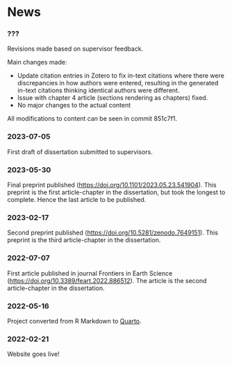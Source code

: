 # News

### ???

Revisions made based on supervisor feedback.

Main changes made:

- Update citation entries in Zotero to fix in-text citations where there were discrepancies in how authors
were entered, resulting in the generated in-text citations thinking identical authors
were different.
- Issue with chapter 4 article (sections rendering as chapters) fixed.
- No major changes to the actual content

All modifications to content can be seen in commit 851c7f1.

### 2023-07-05

First draft of dissertation submitted to supervisors.

### 2023-05-30

Final preprint published (<https://doi.org/10.1101/2023.05.23.541904>).
This preprint is the first article-chapter in the dissertation, but took the
longest to complete. Hence the last article to be published.

### 2023-02-17

Second preprint published (<https://doi.org/10.5281/zenodo.7649151>). This preprint
is the third article-chapter in the dissertation.

### 2022-07-07

First article published in journal Frontiers in Earth Science (<https://doi.org/10.3389/feart.2022.886512>).
The article is the second article-chapter in the dissertation.

### 2022-05-16

Project converted from R Markdown to [Quarto](https://quarto.org).

### 2022-02-21

Website goes live!




